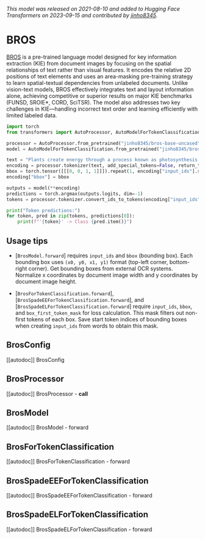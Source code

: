 <!--Copyright 2023 The HuggingFace Team. All rights reserved.

Licensed under the Apache License, Version 2.0 (the "License"); you may not use this file except in compliance with
the License. You may obtain a copy of the License at

http://www.apache.org/licenses/LICENSE-2.0

Unless required by applicable law or agreed to in writing, software distributed under the License is distributed on
an "AS IS" BASIS, WITHOUT WARRANTIES OR CONDITIONS OF ANY KIND, either express or implied. See the License for the
specific language governing permissions and limitations under the License.
-->
*This model was released on 2021-08-10 and added to Hugging Face Transformers on 2023-09-15 and contributed by [jinho8345](https://huggingface.co/jinho8345).*

# BROS

[BROS](https://huggingface.co/papers/2108.04539) is a pre-trained language model designed for key information extraction (KIE) from document images by focusing on the spatial relationships of text rather than visual features. It encodes the relative 2D positions of text elements and uses an area-masking pre-training strategy to learn spatial-textual dependencies from unlabeled documents. Unlike vision-text models, BROS effectively integrates text and layout information alone, achieving competitive or superior results on major KIE benchmarks (FUNSD, SROIE*, CORD, SciTSR). The model also addresses two key challenges in KIE—handling incorrect text order and learning efficiently with limited labeled data.

<hfoptions id="usage">
<hfoption id="BrosForTokenClassification">

```py
import torch
from transformers import AutoProcessor, AutoModelForTokenClassification

processor = AutoProcessor.from_pretrained("jinho8345/bros-base-uncased")
model = AutoModelForTokenClassification.from_pretrained("jinho8345/bros-base-uncased", dtype="auto")

text = "Plants create energy through a process known as photosynthesis."
encoding = processor.tokenizer(text, add_special_tokens=False, return_tensors="pt")
bbox = torch.tensor([[[0, 0, 1, 1]]]).repeat(1, encoding["input_ids"].shape[-1], 1)
encoding["bbox"] = bbox

outputs = model(**encoding)
predictions = torch.argmax(outputs.logits, dim=-1)
tokens = processor.tokenizer.convert_ids_to_tokens(encoding["input_ids"][0])

print("Token predictions:")
for token, pred in zip(tokens, predictions[0]):
    print(f"'{token}' -> Class {pred.item()}")
```

</hfoption>
</hfoptions>

## Usage tips

- [`BrosModel.forward`] requires `input_ids` and `bbox` (bounding box). Each bounding box uses `(x0, y0, x1, y1)` format (top-left corner, bottom-right corner). Get bounding boxes from external OCR systems. Normalize x coordinates by document image width and y coordinates by document image height.

- [`BrosForTokenClassification.forward`], [`BrosSpadeEEForTokenClassification.forward`], and [`BrosSpadeELForTokenClassification.forward`] require `input_ids`, `bbox`, and `box_first_token_mask` for loss calculation. This mask filters out non-first tokens of each box. Save start token indices of bounding boxes when creating `input_ids` from words to obtain this mask.

## BrosConfig

[[autodoc]] BrosConfig

## BrosProcessor

[[autodoc]] BrosProcessor
    - __call__

## BrosModel

[[autodoc]] BrosModel
    - forward

## BrosForTokenClassification

[[autodoc]] BrosForTokenClassification
    - forward

## BrosSpadeEEForTokenClassification

[[autodoc]] BrosSpadeEEForTokenClassification
    - forward

## BrosSpadeELForTokenClassification

[[autodoc]] BrosSpadeELForTokenClassification
    - forward

